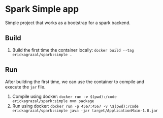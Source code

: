 # Spark Simple app

Simple project that works as a bootstrap for a spark backend.

## Build

1. Build the first time the container locally: `docker build --tag erickagrazal/spark:simple .`

## Run

After building the first time, we can use the container to compile and execute the `jar` file.

1. Compile using docker: `docker run -v $(pwd):/code erickagrazal/spark:simple mvn package`
2. Run using docker: `docker run -p 4567:4567 -v \$(pwd):/code erickagrazal/spark:simple java -jar target/ApplicationMain-1.0.jar`
